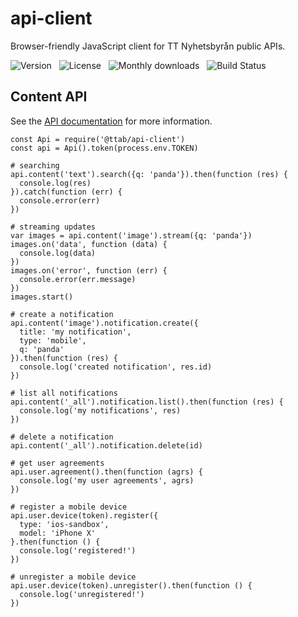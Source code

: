 # api-client

Browser-friendly JavaScript client for TT Nyhetsbyrån public APIs.

![Version](http://img.shields.io/npm/v/@ttab/api-client.svg) &nbsp;
![License](http://img.shields.io/npm/l/@ttab/api-client.svg) &nbsp;
![Monthly downloads](http://img.shields.io/npm/dm/@ttab/api-client.svg) &nbsp;
![Build Status](https://ci2.tt.se/buildStatus/icon\?job\=ttab/tt-api-client/master)

## Content API

See the [API documentation](https://api.tt.se/docs) for more information.

    const Api = require('@ttab/api-client')
    const api = Api().token(process.env.TOKEN)
    
    # searching
    api.content('text').search({q: 'panda'}).then(function (res) {
      console.log(res)
    }).catch(function (err) {
      console.error(err)
    })
    
    # streaming updates
    var images = api.content('image').stream({q: 'panda'})
    images.on('data', function (data) {
      console.log(data)
    })
    images.on('error', function (err) {
      console.error(err.message)
    })
    images.start()

    # create a notification
    api.content('image').notification.create({
      title: 'my notification',
      type: 'mobile',
      q: 'panda'
    }).then(function (res) {
      console.log('created notification', res.id)
    })
    
    # list all notifications
    api.content('_all').notification.list().then(function (res) {
      console.log('my notifications', res)
    })
    
    # delete a notification
    api.content('_all').notification.delete(id)

    # get user agreements
    api.user.agreement().then(function (agrs) {
      console.log('my user agreements', agrs)
    })
    
    # register a mobile device
    api.user.device(token).register({
      type: 'ios-sandbox',
      model: 'iPhone X'
    }.then(function () {
      console.log('registered!')
    })
    
    # unregister a mobile device
    api.user.device(token).unregister().then(function () {
      console.log('unregistered!')
    })
    
